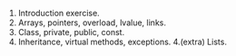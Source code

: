 1. Introduction exercise. 
2. Arrays, pointers, overload, lvalue, links.
3. Class, private, public, const.
4. Inheritance, virtual methods, exceptions.
4.(extra) Lists.
